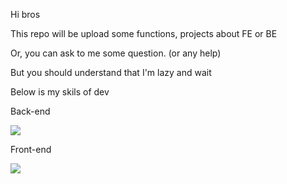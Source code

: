 Hi bros

This repo will be upload some functions, projects about FE or BE

Or, you can ask to me some question. (or any help)

But you should understand that I'm lazy and wait

Below is my skils of dev

Back-end

<img src="https://img.shields.io/badge/Node.js-FFFFFF?style=flat-square&logo=Node.js&logoColor=339933&labelColor=black"/>


Front-end

<img src="https://img.shields.io/badge/React-FFFFFF?style=flat-square&logo=React&logoColor=61DAFB&labelColor=black"/>

